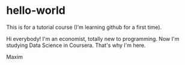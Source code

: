 # hello-world
This is for a tutorial course (I'm learning github for a first time).

Hi everybody!
I'm an economist, totally new to programming. Now I'm studying Data Science in Coursera. That's why I'm here.

Maxim
